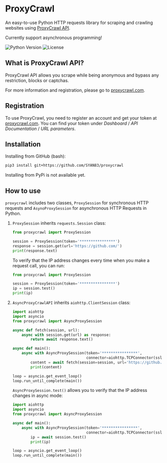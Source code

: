 # ProxyCrawl

An easy-to-use Python HTTP requests library for scraping and crawling websites using [ProxyCrawl API](https://proxycrawl.com).

Currently support asynchronous programming!

![Python Version](https://img.shields.io/pypi/pyversions/Django.svg)
![License](https://img.shields.io/github/license/mashape/apistatus.svg)

## What is ProxyCrawl API?

ProxyCrawl API allows you scrape while being anonymous and bypass any restriction, blocks or captchas. 

For more information and registration, please go to [proxycrawl.com](https://proxycrawl.com/).

## Registration

To use ProxyCrawl, you need to register an account and get your token at [proxycrawl.com](https://proxycrawl.com/). 
You can find your token under *Dashboard* / *API Documentation* / *URL parameters*.

## Installation

Installing from GitHub (bash):

```bash
pip3 install git+https://github.com/SYAN83/proxycrawl
```

Installing from PyPi is not available yet.

## How to use

`proxycrawl` includes two classes, `ProxySession` for synchronous HTTP requests and `AsynoProxySession` for asynchronous HTTP Requests in Python.
 
1. `ProxySession` inherits `requests.Session` class:

    ```python
    from proxycrawl import ProxySession
    
    session = ProxySession(token='****************')
    response = session.get(url='https://github.com/')
    print(response.text)
    ```
    
    To verify that the IP address changes every time when you make a request call, you can run:
    
    ```python
    from proxycrawl import ProxySession
    
    session = ProxySession(token='****************')
    ip = session.test()
    print(ip)
    ```

2. `AsyncProxyCrawlAPI` inherits `aiohttp.ClientSession` class:
    
    ```python
    import aiohttp
    import asyncio
    from proxycrawl import AsyncProxySession
    
    async def fetch(session, url):
        async with session.get(url) as response:
            return await response.text()
    
    async def main():
        async with AsyncProxySession(token='****************', 
                                     connector=aiohttp.TCPConnector(ssl=False)) as session:
            content = await fetch(session=session, url='https://github.com/')
            print(content)
    
    loop = asyncio.get_event_loop()
    loop.run_until_complete(main())
    ``` 
    
    `AsyncProxySession.test()` allows you to verify that the IP address changes in async mode:
    
    ```python
    import aiohttp
    import asyncio
    from proxycrawl import AsyncProxySession
 
    async def main():
        async with AsyncProxySession(token='****************', 
                                     connector=aiohttp.TCPConnector(ssl=False)) as session:
            ip = await session.test()
            print(ip)
    
    loop = asyncio.get_event_loop()
    loop.run_until_complete(main())
    ``` 
